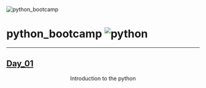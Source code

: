 
![python_bootcamp](https://socialify.git.ci/PRADIP9193/python_bootcamp/image?description=1&descriptionEditable=dsa%20%2B%20notes%20and%20code%20included%20&font=Source%20Code%20Pro&language=1&name=1&owner=1&pattern=Charlie%20Brown&theme=Dark)

# python_bootcamp ![python](https://img.shields.io/badge/python-%23ED8B00.svg?style=for-the-badge&logo=java&logoColor=white)

<hr>

## [Day_01](https://github.com/PRADIP9193/python_bootcamp/tree/main/Day%201)

<center> Introduction to the python
</center>


